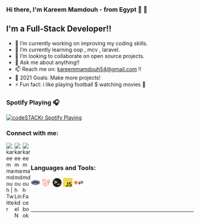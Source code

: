 ### Hi there, I'm Kareem Mamdouh - from Egypt 👋 👋

## I'm a Full-Stack Developer!!

- 🔭 I’m currently working on improving my coding skills.
- 🌱 I’m currently learning oop , mcv , laravel.
- 👯 I’m looking to collaborate on open source projects.
- 💬 Ask me about anything!!
- 📫 Reach me on: kareemmamdouh54@gmail.com !!
- 🥅 2021 Goals: Make more projects!
- ⚡ Fun fact: i like playing football $ watching movies 🤣


### Spotify Playing 🎧

[<img src="https://now-playing-codestackr.vercel.app/api/spotify-playing" alt="codeSTACKr Spotify Playing" width="350" />](https://open.spotify.com/user/lm0sjae9lk6ie9rx5evnsz21f)

### Connect with me:


<a href="https://twitter.com/Kareemkimooz27">
  <img align="left" alt="kareem mamdouh | Twitter" width="22px" src="https://cdn.jsdelivr.net/npm/simple-icons@v3/icons/twitter.svg" />
</a>
<a href="https://www.linkedin.com/in/kareem-mamdouh-992b95171/">
  <img align="left" alt="kareem mamdouh LinkdeIN" width="22px" src="https://cdn.jsdelivr.net/npm/simple-icons@v3/icons/linkedin.svg" />
</a>
<a href="https://www.facebook.com/kareem.kimooz27">
  <img align="left" alt="kareem mamdouh Facebook" width="22px" src="https://cdn.jsdelivr.net/npm/simple-icons@v3/icons/facebook.svg" />
</a>
<br />
<br />


### Languages and Tools:
<img height="25" src="https://raw.githubusercontent.com/github/explore/80688e429a7d4ef2fca1e82350fe8e3517d3494d/topics/php/php.png"></img>
<img height="25" src="https://raw.githubusercontent.com/github/explore/80688e429a7d4ef2fca1e82350fe8e3517d3494d/topics/laravel/laravel.png"></img>
<img height="25" src="https://raw.githubusercontent.com/github/explore/80688e429a7d4ef2fca1e82350fe8e3517d3494d/topics/terminal/terminal.png"></img>
<img height="25" src="https://raw.githubusercontent.com/github/explore/80688e429a7d4ef2fca1e82350fe8e3517d3494d/topics/javascript/javascript.png"></img>
<img height="25" src="https://raw.githubusercontent.com/github/explore/80688e429a7d4ef2fca1e82350fe8e3517d3494d/topics/git/git.png"></img>



<br />
<br />

---
